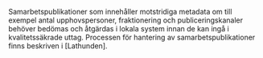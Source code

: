 Samarbetspublikationer som innehåller motstridiga metadata om till exempel antal upphovspersoner, fraktionering och publiceringskanaler behöver bedömas och åtgärdas i lokala system innan de kan ingå i kvalitetssäkrade uttag. Processen för hantering av samarbetspublikationer finns beskriven i [Lathunden].  
